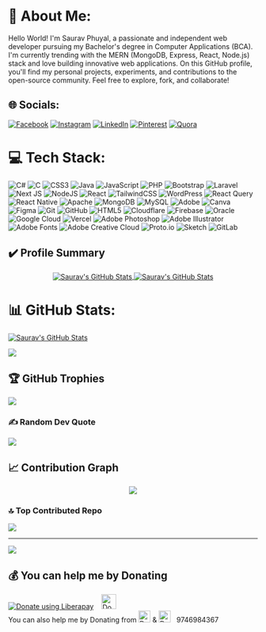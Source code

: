# 💫 About Me:
Hello World! I'm Saurav Phuyal, a passionate and independent web developer pursuing my Bachelor's degree in Computer Applications (BCA). I'm currently trending with the MERN (MongoDB, Express, React, Node.js) stack and love building innovative web applications. On this GitHub profile, you'll find my personal projects, experiments, and contributions to the open-source community. Feel free to explore, fork, and collaborate!


## 🌐 Socials:
[![Facebook](https://img.shields.io/badge/Facebook-%231877F2.svg?logo=Facebook&logoColor=white)](https://facebook.com/sauravphuyal.com.np) [![Instagram](https://img.shields.io/badge/Instagram-%23E4405F.svg?logo=Instagram&logoColor=white)](https://instagram.com/sauravphuyal.com.np/) [![LinkedIn](https://img.shields.io/badge/LinkedIn-%230077B5.svg?logo=linkedin&logoColor=white)](https://linkedin.com/in/sauravphuyal) [![Pinterest](https://img.shields.io/badge/Pinterest-%23E60023.svg?logo=Pinterest&logoColor=white)](https://pinterest.com/codewithsauravphuyal) [![Quora](https://img.shields.io/badge/Quora-%23B92B27.svg?logo=Quora&logoColor=white)](https://quora.com/profile/Saurav-Phuyal-8) 

# 💻 Tech Stack:
![C#](https://img.shields.io/badge/c%23-%23239120.svg?style=for-the-badge&logo=csharp&logoColor=white) ![C](https://img.shields.io/badge/c-%2300599C.svg?style=for-the-badge&logo=c&logoColor=white) ![CSS3](https://img.shields.io/badge/css3-%231572B6.svg?style=for-the-badge&logo=css3&logoColor=white) ![Java](https://img.shields.io/badge/java-%23ED8B00.svg?style=for-the-badge&logo=openjdk&logoColor=white) ![JavaScript](https://img.shields.io/badge/javascript-%23323330.svg?style=for-the-badge&logo=javascript&logoColor=%23F7DF1E) ![PHP](https://img.shields.io/badge/php-%23777BB4.svg?style=for-the-badge&logo=php&logoColor=white) ![Bootstrap](https://img.shields.io/badge/bootstrap-%238511FA.svg?style=for-the-badge&logo=bootstrap&logoColor=white) ![Laravel](https://img.shields.io/badge/laravel-%23FF2D20.svg?style=for-the-badge&logo=laravel&logoColor=white) ![Next JS](https://img.shields.io/badge/Next-black?style=for-the-badge&logo=next.js&logoColor=white) ![NodeJS](https://img.shields.io/badge/node.js-6DA55F?style=for-the-badge&logo=node.js&logoColor=white) ![React](https://img.shields.io/badge/react-%2320232a.svg?style=for-the-badge&logo=react&logoColor=%2361DAFB) ![TailwindCSS](https://img.shields.io/badge/tailwindcss-%2338B2AC.svg?style=for-the-badge&logo=tailwind-css&logoColor=white) ![WordPress](https://img.shields.io/badge/WordPress-%23117AC9.svg?style=for-the-badge&logo=WordPress&logoColor=white) ![React Query](https://img.shields.io/badge/-React%20Query-FF4154?style=for-the-badge&logo=react%20query&logoColor=white) ![React Native](https://img.shields.io/badge/react_native-%2320232a.svg?style=for-the-badge&logo=react&logoColor=%2361DAFB) ![Apache](https://img.shields.io/badge/apache-%23D42029.svg?style=for-the-badge&logo=apache&logoColor=white) ![MongoDB](https://img.shields.io/badge/MongoDB-%234ea94b.svg?style=for-the-badge&logo=mongodb&logoColor=white) ![MySQL](https://img.shields.io/badge/mysql-4479A1.svg?style=for-the-badge&logo=mysql&logoColor=white) ![Adobe](https://img.shields.io/badge/adobe-%23FF0000.svg?style=for-the-badge&logo=adobe&logoColor=white) ![Canva](https://img.shields.io/badge/Canva-%2300C4CC.svg?style=for-the-badge&logo=Canva&logoColor=white) ![Figma](https://img.shields.io/badge/figma-%23F24E1E.svg?style=for-the-badge&logo=figma&logoColor=white) ![Git](https://img.shields.io/badge/git-%23F05033.svg?style=for-the-badge&logo=git&logoColor=white) ![GitHub](https://img.shields.io/badge/github-%23121011.svg?style=for-the-badge&logo=github&logoColor=white) ![HTML5](https://img.shields.io/badge/html5-%23E34F26.svg?style=for-the-badge&logo=html5&logoColor=white) ![Cloudflare](https://img.shields.io/badge/Cloudflare-F38020?style=for-the-badge&logo=Cloudflare&logoColor=white) ![Firebase](https://img.shields.io/badge/firebase-%23039BE5.svg?style=for-the-badge&logo=firebase) ![Oracle](https://img.shields.io/badge/Oracle-F80000?style=for-the-badge&logo=oracle&logoColor=white) ![Google Cloud](https://img.shields.io/badge/GoogleCloud-%234285F4.svg?style=for-the-badge&logo=google-cloud&logoColor=white) ![Vercel](https://img.shields.io/badge/vercel-%23000000.svg?style=for-the-badge&logo=vercel&logoColor=white) ![Adobe Photoshop](https://img.shields.io/badge/adobe%20photoshop-%2331A8FF.svg?style=for-the-badge&logo=adobe%20photoshop&logoColor=white) ![Adobe Illustrator](https://img.shields.io/badge/adobe%20illustrator-%23FF9A00.svg?style=for-the-badge&logo=adobe%20illustrator&logoColor=white) ![Adobe Fonts](https://img.shields.io/badge/Adobe%20Fonts-000B1D.svg?style=for-the-badge&logo=Adobe%20Fonts&logoColor=white) ![Adobe Creative Cloud](https://img.shields.io/badge/Adobe%20Creative%20Cloud-DA1F26.svg?style=for-the-badge&logo=Adobe%20Creative%20Cloud&logoColor=white) ![Proto.io](https://img.shields.io/badge/Proto.io-161637?style=for-the-badge&logo=proto.io&logoColor=00e5ff) ![Sketch](https://img.shields.io/badge/Sketch-FFB387?style=for-the-badge&logo=sketch&logoColor=black) ![GitLab](https://img.shields.io/badge/gitlab-%23181717.svg?style=for-the-badge&logo=gitlab&logoColor=white)

## ✔️ Profile Summary
<p align="center">
 <a href="https://github.com/codewithsauravphuyal">
   <img align="center" src="https://github-readme-stats.vercel.app/api?username=codewithsauravphuyal&show_icons=true&include_all_commits=true&hide=contribs&count_private=true&theme=cobalt&line_height=48" alt="Saurav's GitHub Stats"/>
 </a>
 <a href="https://github.com/codewithsauravphuyal">
   <img align="center" src="https://github-readme-stats.vercel.app/api/top-langs/?username=codewithsauravphuyal&show_icons=true&langs_count=5&hide_border=false&theme=gruvbox" alt="Saurav's GitHub Stats"/>
 </a>
</p>

# 📊 GitHub Stats:
 <a href="https://github.com/codewithsauravphuyal">
   <img align="center" src="https://github-profile-summary-cards.vercel.app/api/cards/profile-details?username=codewithsauravphuyal&theme=dark&hide" alt="Saurav's GitHub Stats" />
 </a>
 <br/>

![](https://github-readme-streak-stats.herokuapp.com/?user=codewithsauravphuyal&theme=dark&hide_border=false)

## 🏆 GitHub Trophies
![](https://github-profile-trophy.vercel.app/?username=codewithsauravphuyal&theme=radical&no-frame=false&no-bg=false&margin-w=4)

### ✍️ Random Dev Quote
![](https://quotes-github-readme.vercel.app/api?type=horizontal&theme=radical)

## 📈 Contribution Graph
<p align="center">
 <a href="https://github.com/codewithsauravphuyal">
   <img align="center" src="https://github-readme-activity-graph.vercel.app/graph?username=codewithsauravphuyal&theme=github-compact" />
 </a>
</p>

### 🔝 Top Contributed Repo
![](https://github-contributor-stats.vercel.app/api?username=codewithsauravphuyal&limit=5&theme=dark&combine_all_yearly_contributions=true)

---
[![](https://visitcount.itsvg.in/api?id=codewithsauravphuyal&icon=0&color=0)](https://visitcount.itsvg.in)

  ## 💰 You can help me by Donating
  <a href="https://liberapay.com/codewithsauravphuyal/donate"><img alt="Donate using Liberapay" src="https://liberapay.com/assets/widgets/donate.svg"></a>
  &nbsp;&nbsp;
<a href="https://www.paypal.com/donate/?hosted_button_id=L88FFXRTXS2ZY" target='_blank'>
 <img src="https://www.paypalobjects.com/paypal-ui/logos/svg/paypal-color.svg" alt="Donate with PayPal" style="height: 30px" />
</a>
<br>
You can also help me by Donating from <img src="https://play-lh.googleusercontent.com/MRzMmiJAe0-xaEkDKB0MKwv1a3kjDieSfNuaIlRo750_EgqxjRFWKKF7xQyRSb4O95Y=w240-h480-rw" aria-hidden="true" alt="Donate with eSewa" itemprop="image" data-atf="false" data-iml="1792" style="height: 24px"> &  <img src="https://play-lh.googleusercontent.com/Xh_OlrdkF1UnGCnMN__4z-yXffBAEl0eUDeVDPr4UthOERV4Fll9S-TozSfnlXDFzw=w240-h480-rw" aria-hidden="true" alt="Donate with Khalti" itemprop="image" data-atf="false" data-iml="1792" style="height: 24px">
 &nbsp;&nbsp;9746984367
